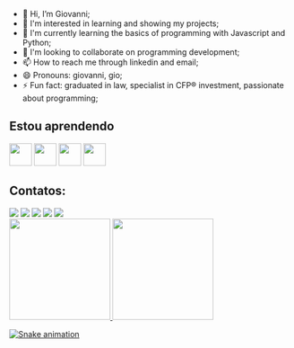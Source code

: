 - 👋 Hi, I’m Giovanni;
- 👀 I'm interested in learning and showing my projects;
- 🌱 I'm currently learning the basics of programming with Javascript and Python;
- 💞️ I'm looking to collaborate on programming development;
- 📫 How to reach me through linkedin and email;
- 😄 Pronouns: giovanni, gio;
- ⚡ Fun fact: graduated in law, specialist in CFP® investment, passionate about programming;

## Estou aprendendo
<div>
  <img loading="lazy" src="https://cdn.jsdelivr.net/gh/devicons/devicon@latest/icons/javascript/javascript-original.svg" width="40" height="40" />  
  <img loading="lazy" src="https://cdn.jsdelivr.net/gh/devicons/devicon@latest/icons/python/python-original.svg" width="40" height="40" />
  <img loading="lazy" src="https://cdn.jsdelivr.net/gh/devicons/devicon@latest/icons/html5/html5-original-wordmark.svg" width="40" height="40" />
  <img loading="lazy" src="https://cdn.jsdelivr.net/gh/devicons/devicon@latest/icons/css3/css3-original-wordmark.svg" width="40" height="40" />        
</div>

## Contatos:

<div>
<a href="https://www.youtube.com/giovannibiazon" target="_blank"><img loading="lazy" src="https://img.shields.io/badge/YouTube-FF0000?style=for-the-badge&logo=youtube&logoColor=white" target="_blank"></a>
<a href="https://instagram.com/giovannibiazon" target="_blank"><img loading="lazy" src="https://img.shields.io/badge/-Instagram-%23E4405F?style=for-the-badge&logo=instagram&logoColor=white" target="_blank"></a>
<a href="https://www.twitch.tv/giovannibiazon" target="_blank"><img loading="lazy" src="https://img.shields.io/badge/Twitch-9146FF?style=for-the-badge&logo=twitch&logoColor=white" target="_blank"></a>
<a href = "giovannibiazon@gmail.com"><img loading="lazy" src="https://img.shields.io/badge/Gmail-D14836?style=for-the-badge&logo=gmail&logoColor=white" target="_blank"></a>
<a href="https://www.linkedin.com/in/giovannibiazon" target="_blank"><img loading="lazy" src="https://img.shields.io/badge/-LinkedIn-%230077B5?style=for-the-badge&logo=linkedin&logoColor=white" target="_blank"></a>   
</div>

<div>
<a href="https://github.com/giovannibzn">
<img loading="lazy" height="180em" src="https://github-readme-stats.vercel.app/api/top-langs/?username=giovannibzn&layout=compact&langs_count=7&theme=dracula"/>
<img loading="lazy" height="180em" src="https://github-readme-stats.vercel.app/api?username=giovannibzn&show_icons=true&theme=dracula&include_all_commits=true&count_private=true"/>
</div> 

![Snake animation](https://github.com/giovannibzn/snk/raw/output/github-contribution-grid-snake.svg)
          
          

<!---
giovannibzn/giovannibzn is a ✨ special ✨ repository because its `README.md` (this file) appears on your GitHub profile.
You can click the Preview link to take a look at your changes.
--->
